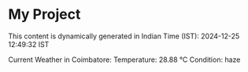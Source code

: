 # My Project

This content is dynamically generated in Indian Time (IST): 2024-12-25 12:49:32 IST


Current Weather in Coimbatore:
Temperature: 28.88 °C
Condition: haze
